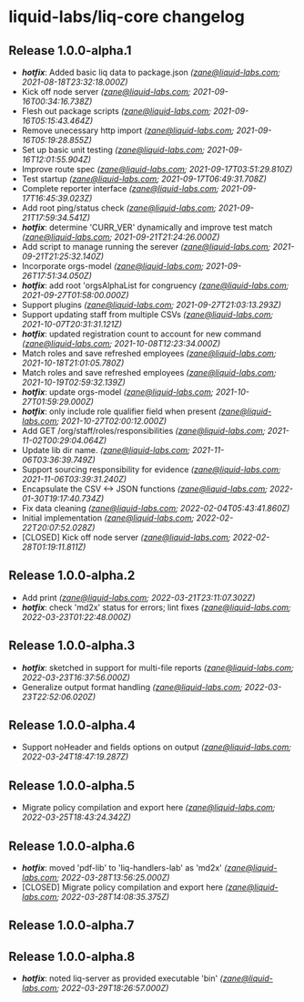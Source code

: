 # liquid-labs/liq-core changelog


## Release 1.0.0-alpha.1
* _**hotfix**_: Added basic liq data to package.json _(zane@liquid-labs.com; 2021-08-18T23:32:18.000Z)_
* Kick off node server _(zane@liquid-labs.com; 2021-09-16T00:34:16.738Z)_
* Flesh out package scripts _(zane@liquid-labs.com; 2021-09-16T05:15:43.464Z)_
* Remove unecessary http import _(zane@liquid-labs.com; 2021-09-16T05:19:28.855Z)_
* Set up basic unit testing _(zane@liquid-labs.com; 2021-09-16T12:01:55.904Z)_
* Improve route spec _(zane@liquid-labs.com; 2021-09-17T03:51:29.810Z)_
* Test startup _(zane@liquid-labs.com; 2021-09-17T06:49:31.708Z)_
* Complete reporter interface _(zane@liquid-labs.com; 2021-09-17T16:45:39.023Z)_
* Add root ping/status check _(zane@liquid-labs.com; 2021-09-21T17:59:34.541Z)_
* _**hotfix**_: determine 'CURR_VER' dynamically and improve test match _(zane@liquid-labs.com; 2021-09-21T21:24:26.000Z)_
* Add script to manage running the serever _(zane@liquid-labs.com; 2021-09-21T21:25:32.140Z)_
* Incorporate orgs-model _(zane@liquid-labs.com; 2021-09-26T17:51:34.050Z)_
* _**hotfix**_: add root 'orgsAlphaList for congruency _(zane@liquid-labs.com; 2021-09-27T01:58:00.000Z)_
* Support plugins _(zane@liquid-labs.com; 2021-09-27T21:03:13.293Z)_
* Support updating staff from multiple CSVs _(zane@liquid-labs.com; 2021-10-07T20:31:31.121Z)_
* _**hotfix**_: updated registration count to account for new command _(zane@liquid-labs.com; 2021-10-08T12:23:34.000Z)_
* Match roles and save refreshed employees _(zane@liquid-labs.com; 2021-10-18T21:01:05.780Z)_
* Match roles and save refreshed employees _(zane@liquid-labs.com; 2021-10-19T02:59:32.139Z)_
* _**hotfix**_: update orgs-model _(zane@liquid-labs.com; 2021-10-27T01:59:29.000Z)_
* _**hotfix**_: only include role qualifier field when present _(zane@liquid-labs.com; 2021-10-27T02:00:12.000Z)_
* Add GET /org/staff/roles/responsibilities _(zane@liquid-labs.com; 2021-11-02T00:29:04.064Z)_
* Update lib dir name. _(zane@liquid-labs.com; 2021-11-06T03:36:39.749Z)_
* Support sourcing responsibility for evidence _(zane@liquid-labs.com; 2021-11-06T03:39:31.240Z)_
* Encapsulate the CSV <-> JSON functions _(zane@liquid-labs.com; 2022-01-30T19:17:40.734Z)_
* Fix data cleaning _(zane@liquid-labs.com; 2022-02-04T05:43:41.860Z)_
* Initial implementation _(zane@liquid-labs.com; 2022-02-22T20:07:52.028Z)_
* [CLOSED] Kick off node server _(zane@liquid-labs.com; 2022-02-28T01:19:11.811Z)_

## Release 1.0.0-alpha.2
* Add print _(zane@liquid-labs.com; 2022-03-21T23:11:07.302Z)_
* _**hotfix**_: check 'md2x' status for errors; lint fixes _(zane@liquid-labs.com; 2022-03-23T01:22:48.000Z)_

## Release 1.0.0-alpha.3
* _**hotfix**_: sketched in support for multi-file reports _(zane@liquid-labs.com; 2022-03-23T16:37:56.000Z)_
* Generalize output format handling _(zane@liquid-labs.com; 2022-03-23T22:52:06.020Z)_

## Release 1.0.0-alpha.4
* Support noHeader and fields options on output _(zane@liquid-labs.com; 2022-03-24T18:47:19.287Z)_

## Release 1.0.0-alpha.5
* Migrate policy compilation and export here _(zane@liquid-labs.com; 2022-03-25T18:43:24.342Z)_

## Release 1.0.0-alpha.6
* _**hotfix**_: moved 'pdf-lib' to 'liq-handlers-lab' as 'md2x' _(zane@liquid-labs.com; 2022-03-28T13:56:25.000Z)_
* [CLOSED] Migrate policy compilation and export here _(zane@liquid-labs.com; 2022-03-28T14:08:35.375Z)_

## Release 1.0.0-alpha.7

## Release 1.0.0-alpha.8
* _**hotfix**_: noted liq-server as provided executable 'bin' _(zane@liquid-labs.com; 2022-03-29T18:26:57.000Z)_
